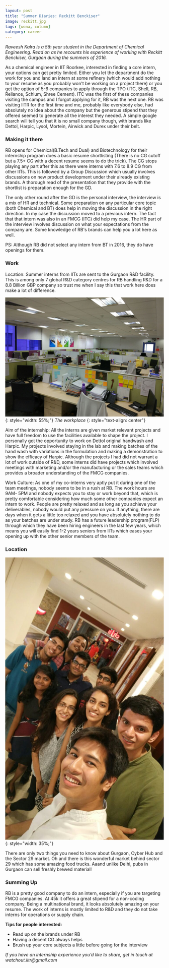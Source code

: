 ```yaml
---
layout: post
title: "Summer Diaries: Reckitt Benckiser"
image: reckitt.jpg
tags: [wona, column]
category: career 
---
```


_Raveesh Kalra is a 5th year student in the Department of Chemical Engineering. Read on as he recounts his experience of working with Reckitt Benckiser, Gurgaon during the summers of 2016._

As a chemical engineer in IIT Roorkee, interested in finding a core intern, your options can get pretty limited. Either you let the department do the work for you and land an intern at some refinery (which would add nothing to your resume as you probably won't be working on a project there) or you get the option of 5-6 companies to apply through the TPO (ITC, Shell, RB, Reliance, Schlum, Shree Cement).
ITC was the first of these companies visiting the campus and I forgot applying for it, RB was the next one. RB was visiting IITR for the first time and me, probably like everybody else, had absolutely no idea about the company but the generous stipend that they offered seemed to generate all the interest they needed. A simple google search will tell you that it is no small company though, with brands like Dettol, Harpic, Lysol, Mortein, Airwick and Durex under their belt.


### Making it there

RB opens for Chemical(B.Tech and Dual) and Biotechnology for their internship program does a basic resume shortlisting (There is no CG cutoff but a 7.5+ CG with a decent resume seems to do the trick). The CG stops playing any part after this as there were interns with 7.6 to 8.9 CG from other IITs. This is followed by a Group Discussion which usually involves discussions on new product development under their already existing brands. A thorough read of the presentation that they provide with the shortlist is preparation enough for the GD. 

The only other round after the GD is the personal interview, the interview is a mix of HR and technical. Some preparation on any particular core topic (both Chemical and BT) does help in moving the discussion in the right direction.  In my case the discussion moved to a previous intern. The fact that that intern was also in an FMCG (ITC) did help my case. The HR part of the interview involves discussion on what your expectations from the company are. Some knowledge of RB's brands can help you a lot here as well. 

PS: Although RB did not select any intern from BT in 2016, they do have openings for them.

### Work

Location: Summer interns from IITs are sent to the Gurgaon R&D facility. This is among only 7 global R&D category centres for RB handling R&D for a 8.8 Billion GBP company so trust me when I say this that work here does make a lot of difference.

![Workplace](/images/posts/reckitt-1.jpg){: style="width: 55%;"}
*The workplace*
{: style="text-align: center"}

Aim of the internship: All the interns are given market relevant projects and have full freedom to use the facilities available to shape the project. I personally got the opportunity to work on Dettol original handwash and Harpic. My projects involved staying in the lab and making batches of the hand wash with variations in the formulation and making a demonstration to show the efficacy of Harpic. Although the projects I had did not warrant a lot of work outside of R&D, some interns did have projects which involved meetings with marketing and/or the manufacturing or the sales teams which provides a broader understanding of the FMCG companies.

Work Culture: As one of my co-interns very aptly put it during one of the team meetings, nobody seems to be in a rush at RB. The work hours are 9AM- 5PM and nobody expects you to stay or work beyond that, which is pretty comfortable considering how much some other companies expect an intern to work. People are pretty relaxed and as long as you achieve your deliverables, nobody would put any pressure on you. If anything, there are days when it gets a little too relaxed and you have absolutely nothing to do as your batches are under study. RB has a future leadership program(FLP) through which they have been hiring engineers in the last few years, which means you will easily find 1-2 years seniors from IITs which eases your opening up with the other senior members of the team.

### Location

![people](/images/posts/reckitt-2.jpg){: style="width: 35%;"}

There are only two things you need to know about Gurgaon, Cyber Hub and the Sector 29 market. Oh and there is this wonderful market behind sector 29 which has some amazing food trucks. Aaand unlike Delhi, pubs in Gurgaon can sell freshly brewed material! 

### Summing Up
RB is a pretty good company to do an intern, especially if you are targeting FMCG companies. At 45k it offers a great stipend for a non-coding company. Being a multinational brand, it looks absolutely amazing on your resume. The work of interns is mostly limited to R&D and they do not take interns for operations or supply chain.

<b>Tips for people interested:</b>

- Read up on the brands under RB
- Having a decent CG always helps
- Brush up your core subjects a little before going for the interview

_If you have an internship experience you’d like to share, get in touch at watchout.iitr@gmail.com_
